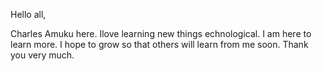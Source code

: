 Hello all,

Charles Amuku here. Ilove learning new things echnological. I am here to learn more. I hope to grow so that others will learn from me soon. Thank you very much.
